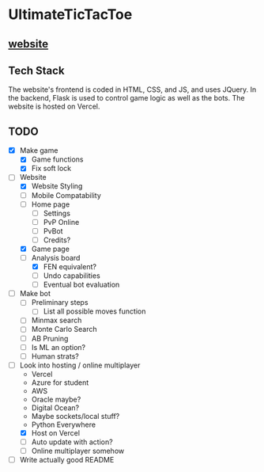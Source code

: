 # UltimateTicTacToe
## [website](https://uttt-noah.vercel.app/)
## Tech Stack
The website's frontend is coded in HTML, CSS, and JS, and uses JQuery. In the backend, Flask is used to control game logic as well as the bots. The website is hosted on Vercel.



## TODO
- [x] Make game
    - [x] Game functions
    - [x] Fix soft lock
- [ ] Website
    - [x] Website Styling
    - [ ] Mobile Compatability
    - [ ] Home page
        - [ ] Settings
        - [ ] PvP Online
        - [ ] PvBot
        - [ ] Credits?
    - [x] Game page
    - [ ] Analysis board
        - [x] FEN equivalent?
        - [ ] Undo capabilities
        - [ ] Eventual bot evaluation
- [ ] Make bot
    - [ ] Preliminary steps
        - [ ] List all possible moves function
    - [ ] Minmax search
    - [ ] Monte Carlo Search
    - [ ] AB Pruning
    - [ ] Is ML an option?
    - [ ] Human strats?
- [ ] Look into hosting / online multiplayer
    * Vercel
    * Azure for student
    * AWS
    * Oracle maybe?
    * Digital Ocean?
    * Maybe sockets/local stuff?
    * Python Everywhere
    - [x] Host on Vercel
    - [ ] Auto update with action?
    - [ ] Online multiplayer somehow
- [ ] Write actually good README